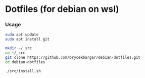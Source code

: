 # Dotfiles (for debian on wsl)

### Usage

```sh
sudo apt update
sudo apt install git

mkdir ~/_src
cd ~/_src
git clone https://github.com/brycekbargar/debian-dotfiles.git
cd debian-dotfiles

./src/install.sh
```
